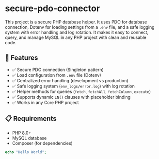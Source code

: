 # secure-pdo-connector  

This project is a secure PHP database helper. It uses PDO for database connection, Dotenv for loading settings from a `.env` file, and a safe logging system with error handling and log rotation. It makes it easy to connect, query, and manage MySQL in any PHP project with clean and reusable code.  

## 🚀 Features  
- ✅ Secure PDO connection (Singleton pattern)  
- ✅ Load configuration from `.env` file (Dotenv)  
- ✅ Centralized error handling (development vs production)  
- ✅ Safe logging system (`env_logs/error.log`) with log rotation  
- ✅ Helper methods for queries (`fetch`, `fetchAll`, `fetchColumn`, `execute`)  
- ✅ Supports dynamic `IN()` clauses with placeholder binding  
- ✅ Works in any Core PHP project  

## 📋 Requirements  
- PHP 8.0+  
- MySQL database  
- Composer (for dependencies)  

```php
echo "Hello World";
```
